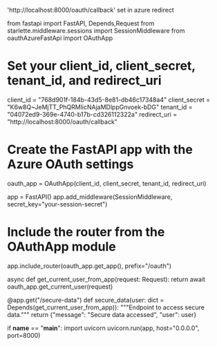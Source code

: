 'http://localhost:8000/oauth/callback' set in azure redirect

from fastapi import FastAPI, Depends,Request
from starlette.middleware.sessions import SessionMiddleware
from oauthAzureFastApi import OAuthApp

# Set your client_id, client_secret, tenant_id, and redirect_uri
client_id = "768d901f-184b-43d5-8e81-db46c17348a4"
client_secret = "K6w8Q~JeMjTT_PhQRMlicNAjaMDlppGnvoek-bDG"
tenant_id = "04072ed9-369e-4740-b17b-cd326112322a"
redirect_uri = "http://localhost:8000/oauth/callback"

# Create the FastAPI app with the Azure OAuth settings
oauth_app = OAuthApp(client_id, client_secret, tenant_id, redirect_uri)

app = FastAPI()
app.add_middleware(SessionMiddleware, secret_key="your-session-secret")

# Include the router from the OAuthApp module
app.include_router(oauth_app.get_app(), prefix="/oauth")

async def get_current_user_from_app(request: Request):
    return await oauth_app.get_current_user(request)

@app.get("/secure-data")
def secure_data(user: dict = Depends(get_current_user_from_app)):
    """Endpoint to access secure data."""
    return {"message": "Secure data accessed", "user": user}

if __name__ == "__main__":
    import uvicorn
    uvicorn.run(app, host="0.0.0.0", port=8000)


